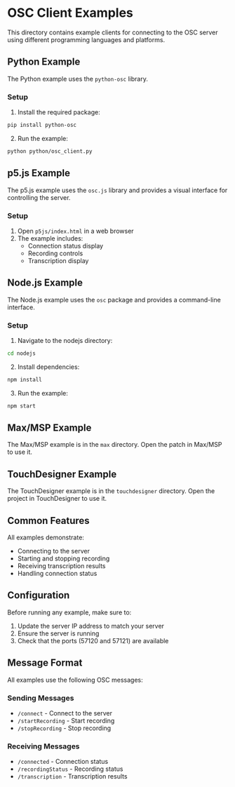 # OSC Client Examples

This directory contains example clients for connecting to the OSC server using different programming languages and platforms.

## Python Example

The Python example uses the `python-osc` library.

### Setup
1. Install the required package:
```bash
pip install python-osc
```

2. Run the example:
```bash
python python/osc_client.py
```

## p5.js Example

The p5.js example uses the `osc.js` library and provides a visual interface for controlling the server.

### Setup
1. Open `p5js/index.html` in a web browser
2. The example includes:
   - Connection status display
   - Recording controls
   - Transcription display

## Node.js Example

The Node.js example uses the `osc` package and provides a command-line interface.

### Setup
1. Navigate to the nodejs directory:
```bash
cd nodejs
```

2. Install dependencies:
```bash
npm install
```

3. Run the example:
```bash
npm start
```

## Max/MSP Example

The Max/MSP example is in the `max` directory. Open the patch in Max/MSP to use it.

## TouchDesigner Example

The TouchDesigner example is in the `touchdesigner` directory. Open the project in TouchDesigner to use it.

## Common Features

All examples demonstrate:
- Connecting to the server
- Starting and stopping recording
- Receiving transcription results
- Handling connection status

## Configuration

Before running any example, make sure to:
1. Update the server IP address to match your server
2. Ensure the server is running
3. Check that the ports (57120 and 57121) are available

## Message Format

All examples use the following OSC messages:

### Sending Messages
- `/connect` - Connect to the server
- `/startRecording` - Start recording
- `/stopRecording` - Stop recording

### Receiving Messages
- `/connected` - Connection status
- `/recordingStatus` - Recording status
- `/transcription` - Transcription results 